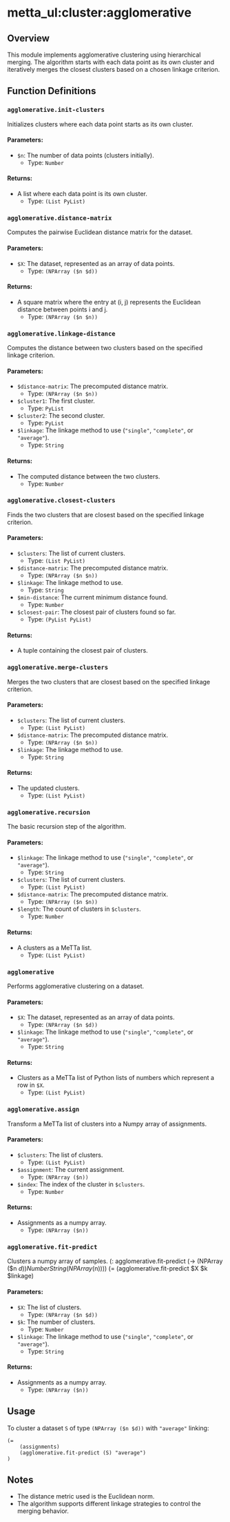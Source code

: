 # metta_ul:cluster:agglomerative

## Overview
This module implements agglomerative clustering using hierarchical merging. The algorithm starts with each data point as its own cluster and iteratively merges the closest clusters based on a chosen linkage criterion.

## Function Definitions

### `agglomerative.init-clusters`
Initializes clusters where each data point starts as its own cluster.

#### Parameters:
- `$n`: The number of data points (clusters initially).
    - Type: `Number`

#### Returns:
- A list where each data point is its own cluster.
    - Type: `(List PyList)`

### `agglomerative.distance-matrix`
Computes the pairwise Euclidean distance matrix for the dataset.

#### Parameters:
- `$X`: The dataset, represented as an array of data points.
    - Type: `(NPArray ($n $d))`

#### Returns:
- A square matrix where the entry at (i, j) represents the Euclidean distance between points i and j.
    - Type: `(NPArray ($n $n))`

### `agglomerative.linkage-distance`
Computes the distance between two clusters based on the specified linkage criterion.

#### Parameters:
- `$distance-matrix`: The precomputed distance matrix.
    - Type: `(NPArray ($n $n))`
- `$cluster1`: The first cluster.
    - Type: `PyList`
- `$cluster2`: The second cluster.
    - Type: `PyList`
- `$linkage`: The linkage method to use (`"single"`, `"complete"`, or `"average"`).
    - Type: `String`

#### Returns:
- The computed distance between the two clusters.
    - Type: `Number`

### `agglomerative.closest-clusters`
Finds the two clusters that are closest based on the specified linkage criterion.

#### Parameters:
- `$clusters`: The list of current clusters.
    - Type: `(List PyList)`
- `$distance-matrix`: The precomputed distance matrix.
    - Type: `(NPArray ($n $n))`
- `$linkage`: The linkage method to use.
    - Type: `String`
- `$min-distance`: The current minimum distance found.
    - Type: `Number`
- `$closest-pair`: The closest pair of clusters found so far.
    - Type: `(PyList PyList)`

#### Returns:
- A tuple containing the closest pair of clusters.

### `agglomerative.merge-clusters`
Merges the two clusters that are closest based on the specified linkage criterion.

#### Parameters:
- `$clusters`: The list of current clusters.
    - Type: `(List PyList)`
- `$distance-matrix`: The precomputed distance matrix.
    - Type: `(NPArray ($n $n))`
- `$linkage`: The linkage method to use.
    - Type: `String`

#### Returns:
- The updated clusters.
    - Type: `(List PyList)`

### `agglomerative.recursion`
The basic recursion step of the algorithm.

#### Parameters:
- `$linkage`: The linkage method to use (`"single"`, `"complete"`, or `"average"`).
    - Type: `String`
- `$clusters`: The list of current clusters.
    - Type: `(List PyList)`
- `$distance-matrix`: The precomputed distance matrix.
    - Type: `(NPArray ($n $n))`
- `$length`: The count of clusters in `$clusters`.
    - Type: `Number`

#### Returns:
- A clusters as a MeTTa list.
    - Type: `(List PyList)`

### `agglomerative`
Performs agglomerative clustering on a dataset.

#### Parameters:
- `$X`: The dataset, represented as an array of data points.
    - Type: `(NPArray ($n $d))`
- `$linkage`: The linkage method to use (`"single"`, `"complete"`, or `"average"`).
    - Type: `String`

#### Returns:
- Clusters as a MeTTa list of Python lists of numbers which represent a row in `$X`.
    - Type: `(List PyList)`

### `agglomerative.assign`
Transform a MeTTa list of clusters into a Numpy array of assignments.

#### Parameters:
- `$clusters`: The list of clusters.
    - Type: `(List PyList)`
- `$assignment`: The current assignment.
    - Type: `(NPArray ($n))`
- `$index`: The index of the cluster in `$clusters`.
    - Type: `Number`

#### Returns:
- Assignments as a numpy array.
    - Type: `(NPArray ($n))`

### `agglomerative.fit-predict`
Clusters a numpy array of samples.
(: agglomerative.fit-predict (-> (NPArray ($n $d)) Number String (NPArray ($n))))
(=
    (agglomerative.fit-predict $X $k $linkage)

#### Parameters:
- `$X`: The list of clusters.
    - Type: `(NPArray ($n $d))`
- `$k`: The number of clusters.
    - Type: `Number`
- `$linkage`: The linkage method to use (`"single"`, `"complete"`, or `"average"`).
    - Type: `String`

#### Returns:
- Assignments as a numpy array.
    - Type: `(NPArray ($n))`

## Usage
To cluster a dataset `S` of type `(NPArray ($n $d))` with `"average"` linking:
```metta
(=
    (assignments)
    (agglomerative.fit-predict (S) "average")
)
```

## Notes
- The distance metric used is the Euclidean norm.
- The algorithm supports different linkage strategies to control the merging behavior.

